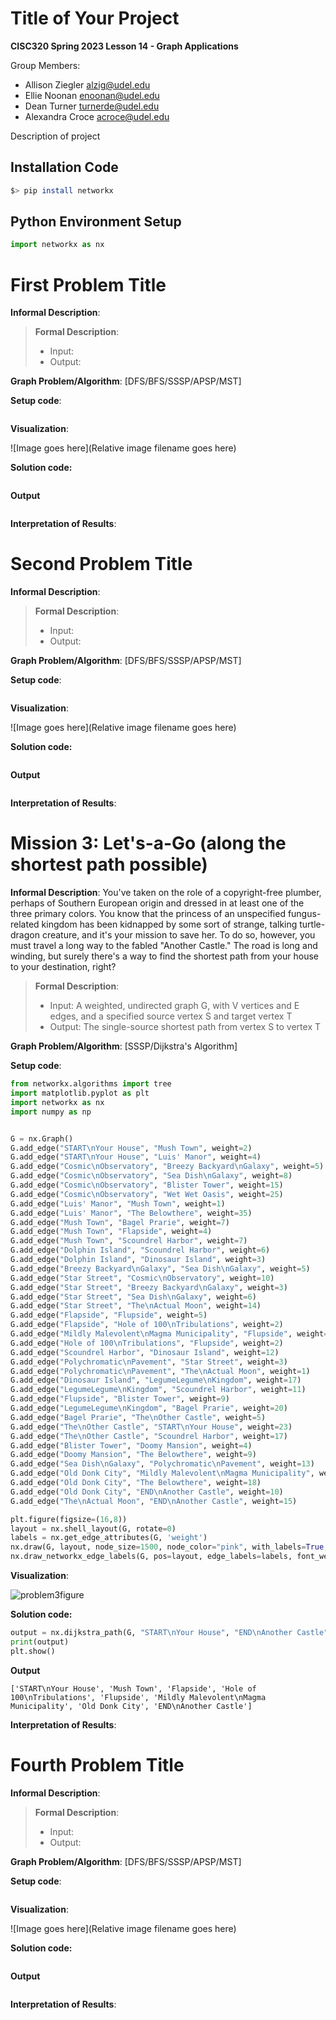 # Title of Your Project

**CISC320 Spring 2023 Lesson 14 - Graph Applications**

Group Members:
* Allison Ziegler alzig@udel.edu
* Ellie Noonan enoonan@udel.edu
* Dean Turner turnerde@udel.edu
* Alexandra Croce acroce@udel.edu

Description of project

## Installation Code

```sh
$> pip install networkx
```

## Python Environment Setup

```python
import networkx as nx
```

# First Problem Title

**Informal Description**: 

> **Formal Description**:
>  * Input:
>  * Output:

**Graph Problem/Algorithm**: [DFS/BFS/SSSP/APSP/MST]


**Setup code**:

```python
```

**Visualization**:

![Image goes here](Relative image filename goes here)

**Solution code:**

```python
```

**Output**

```
```

**Interpretation of Results**:



# Second Problem Title

**Informal Description**: 

> **Formal Description**:
>  * Input:
>  * Output:

**Graph Problem/Algorithm**: [DFS/BFS/SSSP/APSP/MST]


**Setup code**:

```python
```

**Visualization**:

![Image goes here](Relative image filename goes here)

**Solution code:**

```python
```

**Output**

```
```

**Interpretation of Results**:



# Mission 3: Let's-a-Go (along the shortest path possible)

**Informal Description**: You've taken on the role of a copyright-free plumber, perhaps of Southern European origin and dressed in at least one of the three primary colors. You know that the princess of an unspecified fungus-related kingdom has been kidnapped by some sort of strange, talking turtle-dragon creature, and it's your mission to save her. To do so, however, you must travel a long way to the fabled "Another Castle." The road is long and winding, but surely there's a way to find the shortest path from your house to your destination, right?

> **Formal Description**:
>  * Input: A weighted, undirected graph G, with V vertices and E edges, and a specified source vertex S and target vertex T
>  * Output: The single-source shortest path from vertex S to vertex T

**Graph Problem/Algorithm**: [SSSP/Dijkstra's Algorithm]


**Setup code**:

```python
from networkx.algorithms import tree
import matplotlib.pyplot as plt
import networkx as nx
import numpy as np


G = nx.Graph()
G.add_edge("START\nYour House", "Mush Town", weight=2)
G.add_edge("START\nYour House", "Luis' Manor", weight=4)
G.add_edge("Cosmic\nObservatory", "Breezy Backyard\nGalaxy", weight=5)
G.add_edge("Cosmic\nObservatory", "Sea Dish\nGalaxy", weight=8)
G.add_edge("Cosmic\nObservatory", "Blister Tower", weight=15)
G.add_edge("Cosmic\nObservatory", "Wet Wet Oasis", weight=25)
G.add_edge("Luis' Manor", "Mush Town", weight=1)
G.add_edge("Luis' Manor", "The Belowthere", weight=35)
G.add_edge("Mush Town", "Bagel Prarie", weight=7)
G.add_edge("Mush Town", "Flapside", weight=4)
G.add_edge("Mush Town", "Scoundrel Harbor", weight=7)
G.add_edge("Dolphin Island", "Scoundrel Harbor", weight=6)
G.add_edge("Dolphin Island", "Dinosaur Island", weight=3)
G.add_edge("Breezy Backyard\nGalaxy", "Sea Dish\nGalaxy", weight=5)
G.add_edge("Star Street", "Cosmic\nObservatory", weight=10)
G.add_edge("Star Street", "Breezy Backyard\nGalaxy", weight=3)
G.add_edge("Star Street", "Sea Dish\nGalaxy", weight=6)
G.add_edge("Star Street", "The\nActual Moon", weight=14)
G.add_edge("Flapside", "Flupside", weight=5)
G.add_edge("Flapside", "Hole of 100\nTribulations", weight=2)
G.add_edge("Mildly Malevolent\nMagma Municipality", "Flupside", weight=11)
G.add_edge("Hole of 100\nTribulations", "Flupside", weight=2)
G.add_edge("Scoundrel Harbor", "Dinosaur Island", weight=12)
G.add_edge("Polychromatic\nPavement", "Star Street", weight=3)
G.add_edge("Polychromatic\nPavement", "The\nActual Moon", weight=1)
G.add_edge("Dinosaur Island", "LegumeLegume\nKingdom", weight=17)
G.add_edge("LegumeLegume\nKingdom", "Scoundrel Harbor", weight=11)
G.add_edge("Flupside", "Blister Tower", weight=9)
G.add_edge("LegumeLegume\nKingdom", "Bagel Prarie", weight=20)
G.add_edge("Bagel Prarie", "The\nOther Castle", weight=5)
G.add_edge("The\nOther Castle", "START\nYour House", weight=23)
G.add_edge("The\nOther Castle", "Scoundrel Harbor", weight=17)
G.add_edge("Blister Tower", "Doomy Mansion", weight=4)
G.add_edge("Doomy Mansion", "The Belowthere", weight=9)
G.add_edge("Sea Dish\nGalaxy", "Polychromatic\nPavement", weight=13)
G.add_edge("Old Donk City", "Mildly Malevolent\nMagma Municipality", weight=16)
G.add_edge("Old Donk City", "The Belowthere", weight=18)
G.add_edge("Old Donk City", "END\nAnother Castle", weight=10)
G.add_edge("The\nActual Moon", "END\nAnother Castle", weight=15)

plt.figure(figsize=(16,8))
layout = nx.shell_layout(G, rotate=0)
labels = nx.get_edge_attributes(G, 'weight')
nx.draw(G, layout, node_size=1500, node_color="pink", with_labels=True, font_weight='bold', font_size=6, horizontalalignment="center")
nx.draw_networkx_edge_labels(G, pos=layout, edge_labels=labels, font_weight='bold', font_size=9)
```

**Visualization**:

![problem3figure](/.png)

**Solution code:**

```python
output = nx.dijkstra_path(G, "START\nYour House", "END\nAnother Castle", weight='weight')
print(output)
plt.show()
```

**Output**

```
['START\nYour House', 'Mush Town', 'Flapside', 'Hole of 100\nTribulations', 'Flupside', 'Mildly Malevolent\nMagma Municipality', 'Old Donk City', 'END\nAnother Castle']
```

**Interpretation of Results**:



# Fourth Problem Title

**Informal Description**: 

> **Formal Description**:
>  * Input:
>  * Output:

**Graph Problem/Algorithm**: [DFS/BFS/SSSP/APSP/MST]


**Setup code**:

```python
```

**Visualization**:

![Image goes here](Relative image filename goes here)

**Solution code:**

```python
```

**Output**

```
```

**Interpretation of Results**:


